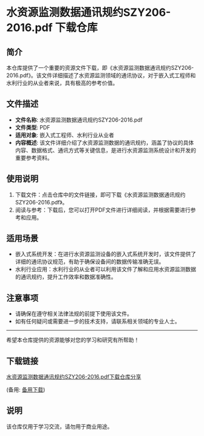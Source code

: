 # 水资源监测数据通讯规约SZY206-2016.pdf 下载仓库

## 简介
本仓库提供了一个重要的资源文件下载，即《水资源监测数据通讯规约SZY206-2016.pdf》。该文件详细描述了水资源监测领域的通讯协议，对于嵌入式工程师和水利行业的从业者来说，具有极高的参考价值。

## 文件描述
- **文件名称**: 水资源监测数据通讯规约SZY206-2016.pdf
- **文件类型**: PDF
- **适用对象**: 嵌入式工程师、水利行业从业者
- **内容概述**: 该文件详细介绍了水资源监测数据的通讯规约，涵盖了协议的具体内容、数据格式、通讯方式等关键信息，是进行水资源监测系统设计和开发的重要参考资料。

## 使用说明
1. 下载文件：点击仓库中的文件链接，即可下载《水资源监测数据通讯规约SZY206-2016.pdf》。
2. 阅读与参考：下载后，您可以打开PDF文件进行详细阅读，并根据需要进行参考和应用。

## 适用场景
- 嵌入式系统开发：在进行水资源监测设备的嵌入式系统开发时，该文件提供了详细的通讯协议规范，有助于确保设备间的数据传输准确无误。
- 水利行业应用：水利行业的从业者可以利用该文件了解和应用水资源监测数据的通讯规约，提升工作效率和数据准确性。

## 注意事项
- 请确保在遵守相关法律法规的前提下使用该文件。
- 如有任何疑问或需要进一步的技术支持，请联系相关领域的专业人士。

---

希望本仓库提供的资源能够对您的学习和研究有所帮助！

## 下载链接
[水资源监测数据通讯规约SZY206-2016.pdf下载仓库分享](https://pan.quark.cn/s/9f353d1e54d3) 

(备用: [备用下载](https://pan.baidu.com/s/1BtIVW5Jbee-WdJVzsbjOAw?pwd=1234))

## 说明

该仓库仅用于学习交流，请勿用于商业用途。
